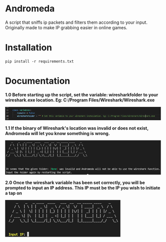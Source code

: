 # Andromeda
A script that sniffs ip packets and filters them according to your input. Originally made to make IP grabbing easier in online games.

Installation
============
    pip install -r requirements.txt
    
Documentation
============
**1.0 Before starting up the script, set the variable: wiresharkfolder to your wireshark.exe location. Eg: C:/Program Files/Wireshark/Wireshark.exe**

![Before running](https://github.com/ethicalpunk/andromeda/blob/main/docs/before_start.png "Before running")

**1.1 If the binary of Wireshark's location was invalid or does not exist, Andromeda will let you know something is wrong.**

![Before running error](https://github.com/ethicalpunk/andromeda/blob/main/docs/before_start_error.png "Before running error")


**2.0 Once the wireshark variable has been set correctly, you will be prompted to input an IP address. This IP must be the IP you wish to initiate a tap on**

![First run](https://github.com/ethicalpunk/andromeda/blob/main/docs/first_start.png "First run")

